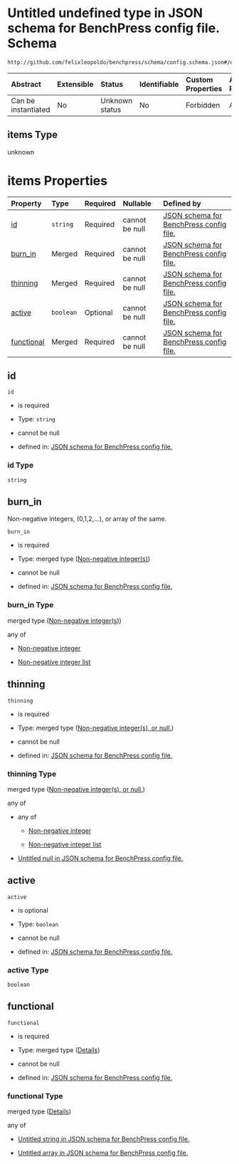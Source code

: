 # Untitled undefined type in JSON schema for BenchPress config file. Schema

```txt
http://github.com/felixleopoldo/benchpress/schema/config.schema.json#/definitions/mcmc_traj_plots/items
```



| Abstract            | Extensible | Status         | Identifiable | Custom Properties | Additional Properties | Access Restrictions | Defined In                                                       |
| :------------------ | :--------- | :------------- | :----------- | :---------------- | :-------------------- | :------------------ | :--------------------------------------------------------------- |
| Can be instantiated | No         | Unknown status | No           | Forbidden         | Allowed               | none                | [config.schema.json*](config.schema.json "open original schema") |

## items Type

unknown

# items Properties

| Property                  | Type      | Required | Nullable       | Defined by                                                                                                                                                                                                                                   |
| :------------------------ | :-------- | :------- | :------------- | :------------------------------------------------------------------------------------------------------------------------------------------------------------------------------------------------------------------------------------------- |
| [id](#id)                 | `string`  | Required | cannot be null | [JSON schema for BenchPress config file.](config-definitions-mcmc_traj_plots-items-properties-id.md "http://github.com/felixleopoldo/benchpress/schema/config.schema.json#/definitions/mcmc_traj_plots/items/properties/id")                 |
| [burn_in](#burn_in)       | Merged    | Required | cannot be null | [JSON schema for BenchPress config file.](config-definitions-non-negative-integers.md "http://github.com/felixleopoldo/benchpress/schema/config.schema.json#/definitions/mcmc_traj_plots/items/properties/burn_in")                          |
| [thinning](#thinning)     | Merged    | Required | cannot be null | [JSON schema for BenchPress config file.](config-definitions-non-negative-integers-or-null.md "http://github.com/felixleopoldo/benchpress/schema/config.schema.json#/definitions/mcmc_traj_plots/items/properties/thinning")                 |
| [active](#active)         | `boolean` | Optional | cannot be null | [JSON schema for BenchPress config file.](config-definitions-mcmc_traj_plots-items-properties-active.md "http://github.com/felixleopoldo/benchpress/schema/config.schema.json#/definitions/mcmc_traj_plots/items/properties/active")         |
| [functional](#functional) | Merged    | Required | cannot be null | [JSON schema for BenchPress config file.](config-definitions-mcmc_traj_plots-items-properties-functional.md "http://github.com/felixleopoldo/benchpress/schema/config.schema.json#/definitions/mcmc_traj_plots/items/properties/functional") |

## id



`id`

*   is required

*   Type: `string`

*   cannot be null

*   defined in: [JSON schema for BenchPress config file.](config-definitions-mcmc_traj_plots-items-properties-id.md "http://github.com/felixleopoldo/benchpress/schema/config.schema.json#/definitions/mcmc_traj_plots/items/properties/id")

### id Type

`string`

## burn_in

Non-negative integers, (0,1,2,...), or array of the same.

`burn_in`

*   is required

*   Type: merged type ([Non-negative integer(s)](config-definitions-non-negative-integers.md))

*   cannot be null

*   defined in: [JSON schema for BenchPress config file.](config-definitions-non-negative-integers.md "http://github.com/felixleopoldo/benchpress/schema/config.schema.json#/definitions/mcmc_traj_plots/items/properties/burn_in")

### burn_in Type

merged type ([Non-negative integer(s)](config-definitions-non-negative-integers.md))

any of

*   [Non-negative integer](config-definitions-non-negative-integers-anyof-non-negative-integer.md "check type definition")

*   [Non-negative integer list](config-definitions-non-negative-integers-anyof-non-negative-integer-list.md "check type definition")

## thinning



`thinning`

*   is required

*   Type: merged type ([Non-negative integer(s), or null.](config-definitions-non-negative-integers-or-null.md))

*   cannot be null

*   defined in: [JSON schema for BenchPress config file.](config-definitions-non-negative-integers-or-null.md "http://github.com/felixleopoldo/benchpress/schema/config.schema.json#/definitions/mcmc_traj_plots/items/properties/thinning")

### thinning Type

merged type ([Non-negative integer(s), or null.](config-definitions-non-negative-integers-or-null.md))

any of

*   any of

    *   [Non-negative integer](config-definitions-non-negative-integers-anyof-non-negative-integer.md "check type definition")

    *   [Non-negative integer list](config-definitions-non-negative-integers-anyof-non-negative-integer-list.md "check type definition")

*   [Untitled null in JSON schema for BenchPress config file.](config-definitions-non-negative-integers-or-null-anyof-1.md "check type definition")

## active



`active`

*   is optional

*   Type: `boolean`

*   cannot be null

*   defined in: [JSON schema for BenchPress config file.](config-definitions-mcmc_traj_plots-items-properties-active.md "http://github.com/felixleopoldo/benchpress/schema/config.schema.json#/definitions/mcmc_traj_plots/items/properties/active")

### active Type

`boolean`

## functional



`functional`

*   is required

*   Type: merged type ([Details](config-definitions-mcmc_traj_plots-items-properties-functional.md))

*   cannot be null

*   defined in: [JSON schema for BenchPress config file.](config-definitions-mcmc_traj_plots-items-properties-functional.md "http://github.com/felixleopoldo/benchpress/schema/config.schema.json#/definitions/mcmc_traj_plots/items/properties/functional")

### functional Type

merged type ([Details](config-definitions-mcmc_traj_plots-items-properties-functional.md))

any of

*   [Untitled string in JSON schema for BenchPress config file.](config-definitions-mcmc_traj_plots-items-properties-functional-anyof-0.md "check type definition")

*   [Untitled array in JSON schema for BenchPress config file.](config-definitions-mcmc_traj_plots-items-properties-functional-anyof-1.md "check type definition")
